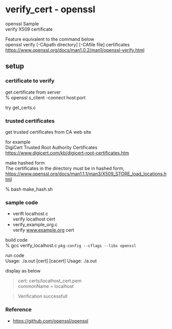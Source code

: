 verify_cert - openssl
===============

openssl Sample <br/>
verify X509 certificate <br/>

Feature equivalent to the command below <br/>
openssl verify [-CApath directory] [-CAfile file] certificates <br/>
https://www.openssl.org/docs/man1.0.2/man1/openssl-verify.html <br/>


## setup


### certificate to verify

get certificate from server <br/>
% openssl s_client -connect host:port <br/>

try get_certs.c <br/>

### trusted certificates 

get trusted certificates from CA web site <br/>

for example <br/>
DigiCert Trusted Root Authority Certificates <br/>
https://www.digicert.com/kb/digicert-root-certificates.htm <br/>

make hashed form <br/>
The certificates in the directory must be in hashed form, <br/>
https://www.openssl.org/docs/man1.1.1/man3/X509_STORE_load_locations.html <br/>

% bash make_hash.sh <br/>


### sample code
- verift localhost.c <br/>
verify localhost cert <br/>
- verify_example_org.c <br/>
verify www.example.org cert <br/>


build code <br/>
% gcc verify_localhost.c  `pkg-config --cflags --libs openssl` <br/>

run code  <br/>
Usage: ./a.out  [cert] [cacert] 
Usage: ./a.out <br/>

display as below <br/>
> cert: certs/localhost_cert.pem <br/>
> commonName                = localhost <br/>

> Verification successfull 

### Reference <br/>
- https://github.com/openssl/openssl

